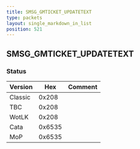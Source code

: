 ```yaml
---
title: SMSG_GMTICKET_UPDATETEXT
type: packets
layout: single_markdown_in_list
position: 521
---
```


## SMSG_GMTICKET_UPDATETEXT

### Status

Version    | Hex        | Comment
---------- | ---------- | ---------- 
Classic    | 0x208      | 
TBC        | 0x208      | 
WotLK      | 0x208      | 
Cata       | 0x6535     | 
MoP        | 0x6535     | 